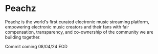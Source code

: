 # Peachz
Peachz is the world's first curated electronic music streaming platform, empowering electronic music creators and their fans with fair compensation, transparency, and co-ownership of the community we are building together.

Commit coming 08/04/24 EOD
